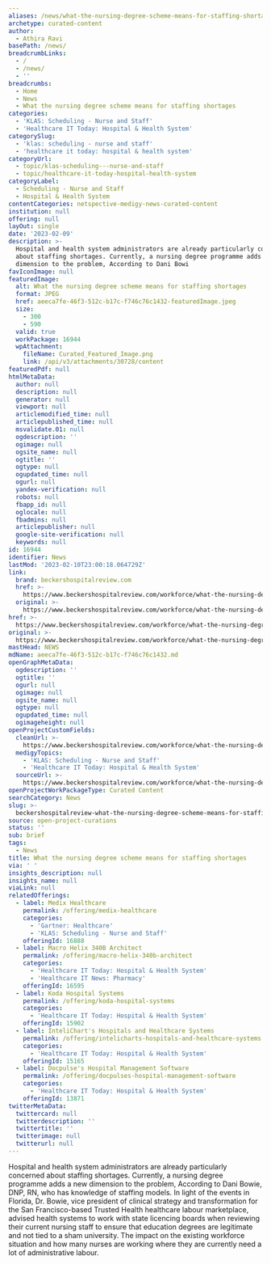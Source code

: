 ```yaml
---
aliases: /news/what-the-nursing-degree-scheme-means-for-staffing-shortages
archetype: curated-content
author:
  - Athira Ravi
basePath: /news/
breadcrumbLinks:
  - /
  - /news/
  - ''
breadcrumbs:
  - Home
  - News
  - What the nursing degree scheme means for staffing shortages
categories:
  - 'KLAS: Scheduling - Nurse and Staff'
  - 'Healthcare IT Today: Hospital & Health System'
categorySlug:
  - 'klas: scheduling - nurse and staff'
  - 'healthcare it today: hospital & health system'
categoryUrl:
  - topic/klas-scheduling---nurse-and-staff
  - topic/healthcare-it-today-hospital-health-system
categoryLabel:
  - Scheduling - Nurse and Staff
  - Hospital & Health System
contentCategories: netspective-medigy-news-curated-content
institution: null
offering: null
layOut: single
date: '2023-02-09'
description: >-
  Hospital and health system administrators are already particularly concerned
  about staffing shortages. Currently, a nursing degree programme adds a new
  dimension to the problem, According to Dani Bowi
favIconImage: null
featuredImage:
  alt: What the nursing degree scheme means for staffing shortages
  format: JPEG
  href: aeeca7fe-46f3-512c-b17c-f746c76c1432-featuredImage.jpeg
  size:
    - 300
    - 590
  valid: true
  workPackage: 16944
  wpAttachment:
    fileName: Curated_Featured_Image.png
    link: /api/v3/attachments/30728/content
featuredPdf: null
htmlMetaData:
  author: null
  description: null
  generator: null
  viewport: null
  articlemodified_time: null
  articlepublished_time: null
  msvalidate.01: null
  ogdescription: ''
  ogimage: null
  ogsite_name: null
  ogtitle: ''
  ogtype: null
  ogupdated_time: null
  ogurl: null
  yandex-verification: null
  robots: null
  fbapp_id: null
  oglocale: null
  fbadmins: null
  articlepublisher: null
  google-site-verification: null
  keywords: null
id: 16944
identifier: News
lastMod: '2023-02-10T23:00:18.064729Z'
link:
  brand: beckershospitalreview.com
  href: >-
    https://www.beckershospitalreview.com/workforce/what-the-nursing-degree-scheme-means-for-staffing-shortages.html
  original: >-
    https://www.beckershospitalreview.com/workforce/what-the-nursing-degree-scheme-means-for-staffing-shortages.html
href: >-
  https://www.beckershospitalreview.com/workforce/what-the-nursing-degree-scheme-means-for-staffing-shortages.html
original: >-
  https://www.beckershospitalreview.com/workforce/what-the-nursing-degree-scheme-means-for-staffing-shortages.html
mastHead: NEWS
mdName: aeeca7fe-46f3-512c-b17c-f746c76c1432.md
openGraphMetaData:
  ogdescription: ''
  ogtitle: ''
  ogurl: null
  ogimage: null
  ogsite_name: null
  ogtype: null
  ogupdated_time: null
  ogimageheight: null
openProjectCustomFields:
  cleanUrl: >-
    https://www.beckershospitalreview.com/workforce/what-the-nursing-degree-scheme-means-for-staffing-shortages.html
  medigyTopics:
    - 'KLAS: Scheduling - Nurse and Staff'
    - 'Healthcare IT Today: Hospital & Health System'
  sourceUrl: >-
    https://www.beckershospitalreview.com/workforce/what-the-nursing-degree-scheme-means-for-staffing-shortages.html
openProjectWorkPackageType: Curated Content
searchCategory: News
slug: >-
  beckershospitalreview-what-the-nursing-degree-scheme-means-for-staffing-shortages
source: open-project-curations
status: ''
sub: brief
tags:
  - News
title: What the nursing degree scheme means for staffing shortages
via: ' '
insights_description: null
insights_name: null
viaLink: null
relatedOfferings:
  - label: Medix Healthcare
    permalink: /offering/medix-healthcare
    categories:
      - 'Gartner: Healthcare'
      - 'KLAS: Scheduling - Nurse and Staff'
    offeringId: 16888
  - label: Macro Helix 340B Architect
    permalink: /offering/macro-helix-340b-architect
    categories:
      - 'Healthcare IT Today: Hospital & Health System'
      - 'Healthcare IT News: Pharmacy'
    offeringId: 16595
  - label: Koda Hospital Systems
    permalink: /offering/koda-hospital-systems
    categories:
      - 'Healthcare IT Today: Hospital & Health System'
    offeringId: 15902
  - label: InteliChart's Hospitals and Healthcare Systems
    permalink: /offering/intelicharts-hospitals-and-healthcare-systems
    categories:
      - 'Healthcare IT Today: Hospital & Health System'
    offeringId: 15165
  - label: Docpulse's Hospital Management Software
    permalink: /offering/docpulses-hospital-management-software
    categories:
      - 'Healthcare IT Today: Hospital & Health System'
    offeringId: 13871
twitterMetaData:
  twittercard: null
  twitterdescription: ''
  twittertitle: ''
  twitterimage: null
  twitterurl: null
---
```

<p>Hospital and health system administrators are already particularly concerned about staffing shortages. Currently, a nursing degree programme adds a new dimension to the problem, According to Dani Bowie, DNP, RN, who has knowledge of staffing models. In light of the events in Florida, Dr. Bowie, vice president of clinical strategy and transformation for the San Francisco-based Trusted Health healthcare labour marketplace, advised health systems to work with state licencing boards when reviewing their current nursing staff to ensure that education degrees are legitimate and not tied to a sham university. The impact on the existing workforce situation and how many nurses are working where they are currently need a lot of administrative labour.</p>